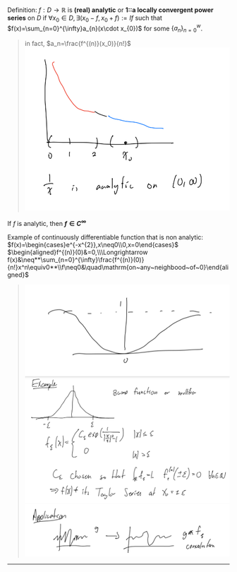 Definition:
$f:D\rightarrow\mathbb{R}$ is **(real) analytic** or **1::a locally convergent power series** on $D$ if $\forall x_{0}\in D,\exists(x_{0}-f,x_{0}+f):=If$ such that $f(x)=\sum_{n=0}^{\infty}a_{n}(x\cdot x_{0})$ for some $\{a_{n}\}_{n=0}^{w}$. 
> in fact, $a_n=\frac{f^{(n)}(x_0)}{n!}$
> ![|300](z_attachments/Pasted%20image%2020250418171457.png)

If $f$ is analytic, then **$f\in C^{\infty}$**

Example of continuously differentiable function that is non analytic:
$f(x)=\begin{cases}e^{-x^{2}},x\neq0\\0,x=0\end{cases}$
$\begin{aligned}f^{(n)}(0)&=0,\\\Longrightarrow f(x)&\neq**\sum_{n=0}^{\infty}\frac{f^{(n)}(0)}{n!}x^n\equiv0**\\f\neq0&\quad\mathrm{on~any~neighbood~of~0}\end{aligned}$
> ![|300](z_attachments/Pasted%20image%2020250418171857.png)
> ![|300](z_attachments/Pasted%20image%2020250418172104.png)
> ![|300](z_attachments/Pasted%20image%2020250418172119.png)



***
